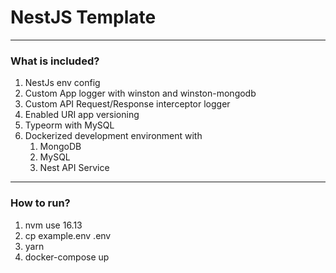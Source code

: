 # NestJS Template
---
### What is included?

1. NestJs env config
2. Custom App logger with winston and winston-mongodb
3. Custom API Request/Response interceptor logger
4. Enabled URI app versioning
5. Typeorm with MySQL
6. Dockerized development environment with
   1. MongoDB
   2. MySQL
   3. Nest API Service
---
### How to run?
1. nvm use 16.13
2. cp example.env .env
3. yarn
4. docker-compose up
